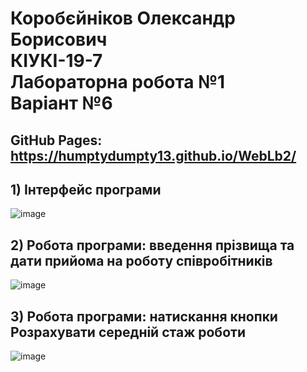 # Коробєйніков Олександр Борисович <br/> КІУКІ-19-7 <br/> Лабораторна робота №1 <br/> Варіант №6 <br/>
## GitHub Pages: https://humptydumpty13.github.io/WebLb2/<br/>
## 1) Інтерфейс програми<br/>
![image](https://user-images.githubusercontent.com/53522039/230984207-817ed0f3-decf-441c-b72f-358c8b39cf2b.png)<br/>
## 2) Робота програми: введення прізвища та дати прийома на роботу співробітників <br/>
![image](https://user-images.githubusercontent.com/53522039/230984913-3e3eb69e-8ba1-4b02-91cc-db9023b7d396.png)<br/>
## 3) Робота програми: натискання кнопки Розрахувати середній стаж роботи<br/>
![image](https://user-images.githubusercontent.com/53522039/230984582-d02d5440-4a90-4bf2-b825-fbe75a8c420c.png)<br/>
